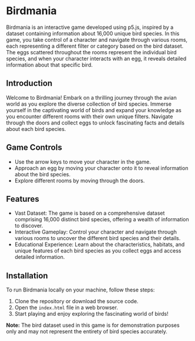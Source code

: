 # Birdmania

Birdmania is an interactive game developed using p5.js, inspired by a dataset containing information about 16,000 unique bird species. In this game, you take control of a character and navigate through various rooms, each representing a different filter or category based on the bird dataset. The eggs scattered throughout the rooms represent the individual bird species, and when your character interacts with an egg, it reveals detailed information about that specific bird.

## Introduction
Welcome to Birdmania! Embark on a thrilling journey through the avian world as you explore the diverse collection of bird species. Immerse yourself in the captivating world of birds and expand your knowledge as you encounter different rooms with their own unique filters. Navigate through the doors and collect eggs to unlock fascinating facts and details about each bird species.

## Game Controls
- Use the arrow keys to move your character in the game.
- Approach an egg by moving your character onto it to reveal information about the bird species.
- Explore different rooms by moving through the doors.

## Features
- Vast Dataset: The game is based on a comprehensive dataset comprising 16,000 distinct bird species, offering a wealth of information to discover.
- Interactive Gameplay: Control your character and navigate through various rooms to uncover the different bird species and their details.
- Educational Experience: Learn about the characteristics, habitats, and unique features of each bird species as you collect eggs and access detailed information.

## Installation
To run Birdmania locally on your machine, follow these steps:
1. Clone the repository or download the source code.
2. Open the `index.html` file in a web browser.
3. Start playing and enjoy exploring the fascinating world of birds!



**Note:** The bird dataset used in this game is for demonstration purposes only and may not represent the entirety of bird species accurately.
